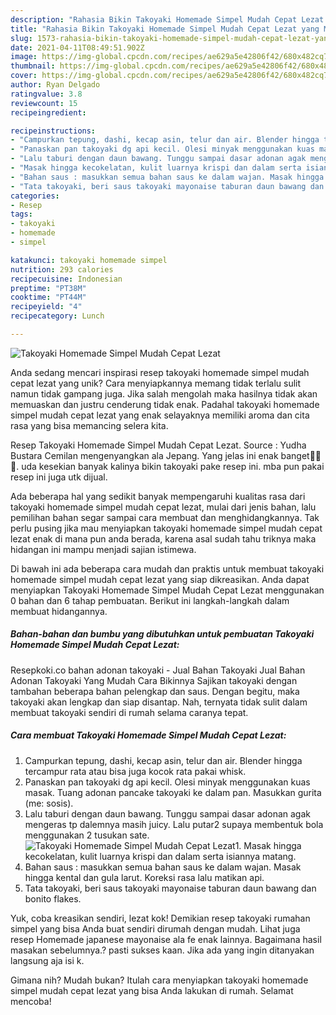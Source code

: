 ```yaml
---
description: "Rahasia Bikin Takoyaki Homemade Simpel Mudah Cepat Lezat yang Menggugah Selera"
title: "Rahasia Bikin Takoyaki Homemade Simpel Mudah Cepat Lezat yang Menggugah Selera"
slug: 1573-rahasia-bikin-takoyaki-homemade-simpel-mudah-cepat-lezat-yang-menggugah-selera
date: 2021-04-11T08:49:51.902Z
image: https://img-global.cpcdn.com/recipes/ae629a5e42806f42/680x482cq70/takoyaki-homemade-simpel-mudah-cepat-lezat-foto-resep-utama.jpg
thumbnail: https://img-global.cpcdn.com/recipes/ae629a5e42806f42/680x482cq70/takoyaki-homemade-simpel-mudah-cepat-lezat-foto-resep-utama.jpg
cover: https://img-global.cpcdn.com/recipes/ae629a5e42806f42/680x482cq70/takoyaki-homemade-simpel-mudah-cepat-lezat-foto-resep-utama.jpg
author: Ryan Delgado
ratingvalue: 3.8
reviewcount: 15
recipeingredient:

recipeinstructions:
- "Campurkan tepung, dashi, kecap asin, telur dan air. Blender hingga tercampur rata atau bisa juga kocok rata pakai whisk."
- "Panaskan pan takoyaki dg api kecil. Olesi minyak menggunakan kuas masak. Tuang adonan pancake takoyaki ke dalam pan. Masukkan gurita (me: sosis)."
- "Lalu taburi dengan daun bawang. Tunggu sampai dasar adonan agak mengeras tp dalemnya masih juicy. Lalu putar2 supaya membentuk bola menggunakan 2 tusukan sate."
- "Masak hingga kecokelatan, kulit luarnya krispi dan dalam serta isiannya matang."
- "Bahan saus : masukkan semua bahan saus ke dalam wajan. Masak hingga kental dan gula larut. Koreksi rasa lalu matikan api."
- "Tata takoyaki, beri saus takoyaki mayonaise taburan daun bawang dan bonito flakes."
categories:
- Resep
tags:
- takoyaki
- homemade
- simpel

katakunci: takoyaki homemade simpel 
nutrition: 293 calories
recipecuisine: Indonesian
preptime: "PT38M"
cooktime: "PT44M"
recipeyield: "4"
recipecategory: Lunch

---
```



![Takoyaki Homemade Simpel Mudah Cepat Lezat](https://img-global.cpcdn.com/recipes/ae629a5e42806f42/680x482cq70/takoyaki-homemade-simpel-mudah-cepat-lezat-foto-resep-utama.jpg)

Anda sedang mencari inspirasi resep takoyaki homemade simpel mudah cepat lezat yang unik? Cara menyiapkannya memang tidak terlalu sulit namun tidak gampang juga. Jika salah mengolah maka hasilnya tidak akan memuaskan dan justru cenderung tidak enak. Padahal takoyaki homemade simpel mudah cepat lezat yang enak selayaknya memiliki aroma dan cita rasa yang bisa memancing selera kita.

Resep Takoyaki Homemade Simpel Mudah Cepat Lezat. Source : Yudha Bustara Cemilan mengenyangkan ala Jepang. Yang jelas ini enak banget🥰🥰🥰. uda kesekian banyak kalinya bikin takoyaki pake resep ini. mba pun pakai resep ini juga utk dijual.

Ada beberapa hal yang sedikit banyak mempengaruhi kualitas rasa dari takoyaki homemade simpel mudah cepat lezat, mulai dari jenis bahan, lalu pemilihan bahan segar sampai cara membuat dan menghidangkannya. Tak perlu pusing jika mau menyiapkan takoyaki homemade simpel mudah cepat lezat enak di mana pun anda berada, karena asal sudah tahu triknya maka hidangan ini mampu menjadi sajian istimewa.


Di bawah ini ada beberapa cara mudah dan praktis untuk membuat takoyaki homemade simpel mudah cepat lezat yang siap dikreasikan. Anda dapat menyiapkan Takoyaki Homemade Simpel Mudah Cepat Lezat menggunakan 0 bahan dan 6 tahap pembuatan. Berikut ini langkah-langkah dalam membuat hidangannya.

<!--inarticleads1-->

##### Bahan-bahan dan bumbu yang dibutuhkan untuk pembuatan Takoyaki Homemade Simpel Mudah Cepat Lezat:



Resepkoki.co bahan adonan takoyaki - Jual Bahan Takoyaki Jual Bahan Adonan Takoyaki Yang Mudah Cara Bikinnya Sajikan takoyaki dengan tambahan beberapa bahan pelengkap dan saus. Dengan begitu, maka takoyaki akan lengkap dan siap disantap. Nah, ternyata tidak sulit dalam membuat takoyaki sendiri di rumah selama caranya tepat. 

<!--inarticleads2-->

##### Cara membuat Takoyaki Homemade Simpel Mudah Cepat Lezat:

1. Campurkan tepung, dashi, kecap asin, telur dan air. Blender hingga tercampur rata atau bisa juga kocok rata pakai whisk.
1. Panaskan pan takoyaki dg api kecil. Olesi minyak menggunakan kuas masak. Tuang adonan pancake takoyaki ke dalam pan. Masukkan gurita (me: sosis).
1. Lalu taburi dengan daun bawang. Tunggu sampai dasar adonan agak mengeras tp dalemnya masih juicy. Lalu putar2 supaya membentuk bola menggunakan 2 tusukan sate.
<img src="//assets-global.cpcdn.com/assets/icons/button_play-2c75c40dde080a61004c1f40b05d8f140eaff45d7e9e6481dc71c63d2e7c4909.png" alt="Takoyaki Homemade Simpel Mudah Cepat Lezat">1. Masak hingga kecokelatan, kulit luarnya krispi dan dalam serta isiannya matang.
1. Bahan saus : masukkan semua bahan saus ke dalam wajan. Masak hingga kental dan gula larut. Koreksi rasa lalu matikan api.
1. Tata takoyaki, beri saus takoyaki mayonaise taburan daun bawang dan bonito flakes.


Yuk, coba kreasikan sendiri, lezat kok! Demikian resep takoyaki rumahan simpel yang bisa Anda buat sendiri dirumah dengan mudah. Lihat juga resep Homemade japanese mayonaise ala fe enak lainnya. Bagaimana hasil masakan sebelumnya.? pasti sukses kaan. Jika ada yang ingin ditanyakan langsung aja isi k. 

Gimana nih? Mudah bukan? Itulah cara menyiapkan takoyaki homemade simpel mudah cepat lezat yang bisa Anda lakukan di rumah. Selamat mencoba!
